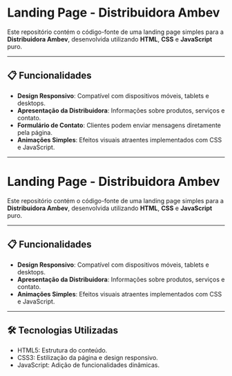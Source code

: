 # Landing Page - Distribuidora Ambev

Este repositório contém o código-fonte de uma landing page simples para a **Distribuidora Ambev**, desenvolvida utilizando **HTML**, **CSS** e **JavaScript** puro.

---

## 📋 Funcionalidades

- **Design Responsivo**: Compatível com dispositivos móveis, tablets e desktops.
- **Apresentação da Distribuidora**: Informações sobre produtos, serviços e contato.
- **Formulário de Contato**: Clientes podem enviar mensagens diretamente pela página.
- **Animações Simples**: Efeitos visuais atraentes implementados com CSS e JavaScript.

---

# Landing Page - Distribuidora Ambev

Este repositório contém o código-fonte de uma landing page simples para a **Distribuidora Ambev**, desenvolvida utilizando **HTML**, **CSS** e **JavaScript** puro.

---

## 📋 Funcionalidades

- **Design Responsivo**: Compatível com dispositivos móveis, tablets e desktops.
- **Apresentação da Distribuidora**: Informações sobre produtos, serviços e contato.
- **Animações Simples**: Efeitos visuais atraentes implementados com CSS e JavaScript.

---

## 🛠 Tecnologias Utilizadas
- HTML5: Estrutura do conteúdo.
- CSS3: Estilização da página e design responsivo.
- JavaScript: Adição de funcionalidades dinâmicas.